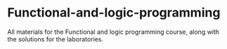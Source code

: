 # Functional-and-logic-programming
All materials for the Functional and logic programming course, along with the solutions for the laboratories.
